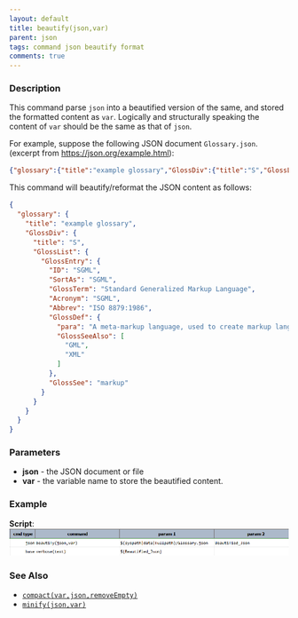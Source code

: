 ```yaml
---
layout: default
title: beautify(json,var)
parent: json
tags: command json beautify format
comments: true
---
```



### Description
This command parse `json` into a beautified version of the same, and stored the formatted content as `var`. Logically 
and structurally speaking the content of `var` should be the same as that of `json`.

For example, suppose the following JSON document `Glossary.json`. (excerpt from <a href="https://json.org/example.html" class="external-link" target="nexial_link">https://json.org/example.html</a>):
```json
{"glossary":{"title":"example glossary","GlossDiv":{"title":"S","GlossList":{"GlossEntry":{"ID":"SGML","SortAs":"SGML","GlossTerm":"Standard Generalized Markup Language","Acronym":"SGML","Abbrev":"ISO 8879:1986","GlossDef":{"para":"A meta-markup language, used to create markup languages such as DocBook.","GlossSeeAlso":["GML","XML"]},"GlossSee":"markup"}}}}}
```


This command will beautify/reformat the JSON content as follows:
```json
{
  "glossary": {
    "title": "example glossary",
    "GlossDiv": {
      "title": "S",
      "GlossList": {
        "GlossEntry": {
          "ID": "SGML",
          "SortAs": "SGML",
          "GlossTerm": "Standard Generalized Markup Language",
          "Acronym": "SGML",
          "Abbrev": "ISO 8879:1986",
          "GlossDef": {
            "para": "A meta-markup language, used to create markup languages such as DocBook.",
            "GlossSeeAlso": [
              "GML",
              "XML"
            ]
          },
          "GlossSee": "markup"
        }
      }
    }
  }
}
```



### Parameters
- **json** - the JSON document or file
- **var** - the variable name to store the beautified content.


### Example
**Script**:<br/>
![script](image/beautify_01.png)

### See Also
- [`compact(var,json,removeEmpty)`](compact(var,json,removeEmpty))
- [`minify(json,var)`](minify(json,var))
